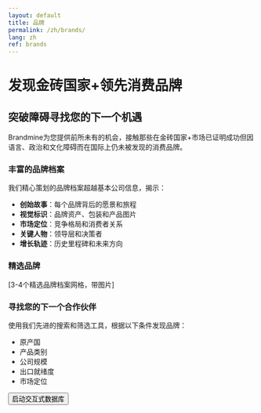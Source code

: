 ```yaml
---
layout: default
title: 品牌
permalink: /zh/brands/
lang: zh
ref: brands
---
```


# 发现金砖国家+领先消费品牌

## 突破障碍寻找您的下一个机遇

Brandmine为您提供前所未有的机会，接触那些在金砖国家+市场已证明成功但因语言、政治和文化障碍而在国际上仍未被发现的消费品牌。

### 丰富的品牌档案

我们精心策划的品牌档案超越基本公司信息，揭示：

- **创始故事**：每个品牌背后的愿景和旅程
- **视觉标识**：品牌资产、包装和产品图片
- **市场定位**：竞争格局和消费者关系
- **关键人物**：领导层和决策者
- **增长轨迹**：历史里程碑和未来方向

### 精选品牌

[3-4个精选品牌档案网格，带图片]

### 寻找您的下一个合作伙伴

使用我们先进的搜索和筛选工具，根据以下条件发现品牌：

- 原产国
- 产品类别
- 公司规模
- 出口就绪度
- 市场定位

<div class="cta-container">
  <button id="database-button" class="btn-primary" onclick="trackButtonClick(this)">启动交互式数据库</button>
  <div id="button-feedback" class="feedback-message" style="display: none; margin-top: 0.5rem; color: var(--primary-600);">
    即将推出！我们正在开发此功能。
  </div>
</div>

<script>
  function trackButtonClick(button) {
    console.log('Database button clicked - Chinese version');
    
    // Show feedback message
    const feedback = document.getElementById('button-feedback');
    feedback.style.display = 'block';
    
    // Hide the message after a few seconds
    setTimeout(() => {
      feedback.style.display = 'none';
    }, 10000);
  }
</script>
